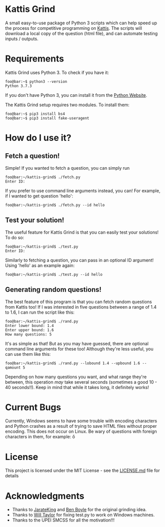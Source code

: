 # Kattis Grind
A small easy-to-use package of Python 3 scripts which can help speed up the process for competitive programming on [Kattis](https://open.kattis.com). The scripts will download a local copy of the question (html file), and can automate testing inputs / outputs.

# Requirements
Kattis Grind uses Python 3. To check if you have it:
```console
foo@bar:~$ python3 --version
Python 3.7.3
```
If you don't have Python 3, you can install it from the [Python Website](https://www.python.org/downloads/).

The Kattis Grind setup requires two modules. To install them:
```console
foo@bar:~$ pip3 install bs4
foo@bar:~$ pip3 install fake-useragent
```
# How do I use it?
## Fetch a question!
Simple! If you wanted to fetch a question, you can simply run
```console
foo@bar:~/kattis-grind$ ./fetch.py
Enter ID:
```
If you prefer to use command line arguments instead, you can! For example, if I wanted to get question 'hello':
```console
foo@bar:~/kattis-grind$ ./fetch.py --id hello
```

## Test your solution!
The useful feature for Kattis Grind is that you can easily test your solutions! To do so:
```console
foo@bar:~/kattis-grind$ ./test.py
Enter ID:
```
Similarly to fetching a question, you can pass in an optional ID argument! Using 'hello' as an example again:
```console
foo@bar:~/kattis-grind$ ./test.py --id hello
```
## Generating random questions!
The best feature of this program is that you can fetch random questions from Kattis too! If I was interested in five questions between a range of 1.4 to 1.6, I can run the script like this:
```console
foo@bar:~/kattis-grind$ ./rand.py
Enter lower bound: 1.4
Enter upper bound: 1.6
How many questions: 5
```
It's as simple as that! But as you may have guessed, there are optional command line arguments for these too! Although they're less useful, you can use them like this:
```console
foo@bar:~/kattis-grind$ ./rand.py --lobound 1.4 --upbound 1.6 --qamount 5
```
Depending on how many questions you want, and what range they're between, this operation *may* take several seconds (sometimes a good 10 - 40 seconds!!). Keep in mind that while it takes long, it definitely works!

# Current Bugs
Currently, Windows seems to have some trouble with encoding characters and Python crashes as a result of trying to save HTML files without proper encoding. This does not occur on Linux. Be wary of questions with foreign characters in them, for example: ő

# License
This project is licensed under the MIT License - see the [LICENSE.md](LICENSE) file for details

# Acknowledgments
* Thanks to [JarateKing](https://github.com/JarateKing) and [Ben Boyle](https://github.com/benbdevd) for the original grinding idea.
* Thanks to [Will Taylor](https://github.com/wtaylor17) for fixing test.py to work on Windows machines.
* Thanks to the UPEI SMCSS for all the motivation!!!
